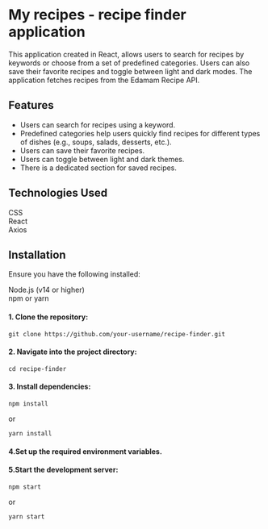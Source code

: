 # My recipes - recipe finder application
This application created in React, allows users to search for recipes by keywords or choose from a set of predefined categories. Users can also save their favorite recipes and toggle between light and dark modes. The application fetches recipes from the Edamam Recipe API.

## Features
* Users can search for recipes using a keyword.
* Predefined categories help users quickly find recipes for different types of dishes (e.g., soups, salads, desserts, etc.).
* Users can save their favorite recipes.
* Users can toggle between light and dark themes.
* There is a dedicated section for saved recipes. 

## Technologies Used
CSS<br>
React<br>
Axios

## Installation
Ensure you have the following installed:

Node.js (v14 or higher) <br>
npm or yarn

#### 1. Clone the repository:
`git clone https://github.com/your-username/recipe-finder.git`

#### 2. Navigate into the project directory:
`cd recipe-finder`

#### 3. Install dependencies:
`npm install`

or

`yarn install`

#### 4.Set up the required environment variables.

#### 5.Start the development server:
`npm start`

or

`yarn start`
